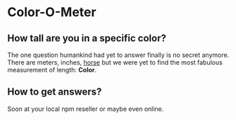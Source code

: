# Color-O-Meter

## How tall are you in a specific color?

The one question humankind had yet to answer finally is no secret anymore.
There are meters, inches, [horse](https://en.wikipedia.org/wiki/Horse_length "Wikipedia Horse Length") but we were yet to find the most fabulous measurement of length: **Color**.

## How to get answers?

Soon at your local npm reseller or maybe even online.
